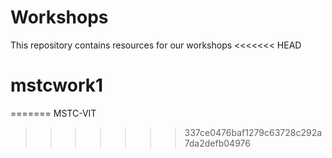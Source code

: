 # Workshops
This repository contains resources for our workshops
<<<<<<< HEAD
# mstcwork1
=======
MSTC-VIT
>>>>>>> 337ce0476baf1279c63728c292a7da2defb04976
